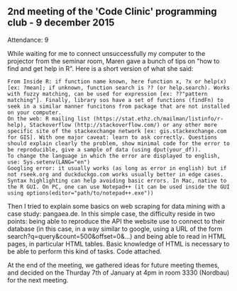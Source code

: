 2nd meeting of the 'Code Clinic' programming club - 9 december 2015
----

Attendance: 9

While waiting for me to connect unsuccessfully my computer to the projector from the seminar room, Maren gave a bunch of tips on "how to find and get help in R". Here is a short version of what she said:

	From Inside R: if function name known, here function x, ?x or help(x) [ex: ?mean]; if unknown, function search is ?? (or help.search). Works with fuzzy matching, can be used for expression [ex: ??"pattern matching"]. Finally, library sos have a set of functions (findFn) to seek in a similar manner funcitons from package that are not installed on your computer.
	On the web: R mailing list (https://stat.ethz.ch/mailman/listinfo/r-help), Stackoverflow (http://stackoverflow.com/) or any other more specific site of the stackexchange network [ex: gis.stackexchange.com for GIS]. With one major caveat: learn to ask correctly. Questions should explain clearly the problem, show minimal code for the error to be reproducible, give a sample of data (using dput(your_df)).
	To change the language in which the error are displayed to english, use: Sys.setenv(LANG="en")
	Googling error: it usually works (as long as error in english) but if not rseek.org and duckduckgo.com works usually better in edge cases.
	Syntax highlighting can help avoiding basic errors. In Mac, native to the R GUI. On PC, one can use Notepad++ (it can be used inside the GUI using options(editor="path/to/notepad++.exe"))

Then I tried to explain some basics on web scraping for data mining with a case study: pangaea.de. In this simple case, the difficulty reside in two points: being able to reproduce the API the website use to connect to their database (in this case, in a way similar to google, using a URL of the form search?q=query&count=500&offset=0&...) and being able to read in HTML pages, in particular HTML tables. Basic knowledge of HTML is necessary to be able to perform this kind of tasks.
Code attached.

At the end of the meeting, we gathered ideas for future meeting themes, and decided on the Thurday 7th of January at 4pm in room 3330 (Nordbau) for the next meeting.

